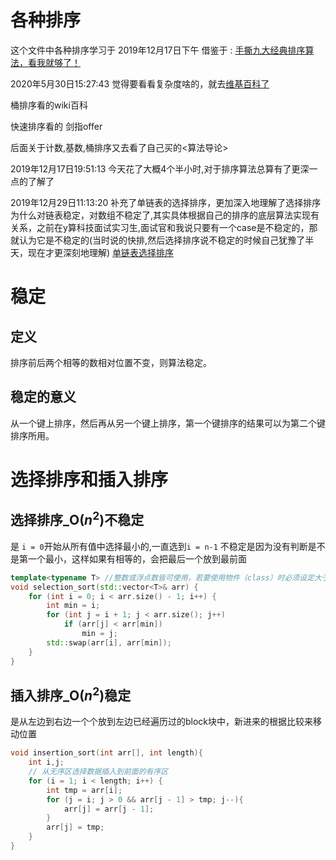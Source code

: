 # 各种排序
这个文件中各种排序学习于 2019年12月17日下午
借鉴于 : [手撕九大经典排序算法，看我就够了！](https://zhuanlan.zhihu.com/p/52884590)

2020年5月30日15:27:43 觉得要看看复杂度啥的，就去[维基百科了](https://zh.wikipedia.org/wiki/%E6%8E%92%E5%BA%8F%E7%AE%97%E6%B3%95)

桶排序看的wiki百科

快速排序看的 剑指offer

后面关于计数,基数,桶排序又去看了自己买的<算法导论>

2019年12月17日19:51:13 今天花了大概4个半小时,对于排序算法总算有了更深一点的了解了

2019年12月29日11:13:20
补充了单链表的选择排序，更加深入地理解了选择排序为什么对链表稳定，对数组不稳定了,其实具体根据自己的排序的底层算法实现有关系，之前在y算科技面试实习生,面试官和我说只要有一个case是不稳定的，那就认为它是不稳定的(当时说的快排,然后选择排序说不稳定的时候自己犹豫了半天，现在才更深刻地理解)
[单链表选择排序](https://github.com/wolfdan666/WolfEat3moreMeatEveryday/blob/master/%E5%89%91%E6%8C%87offer/%E5%90%84%E7%A7%8D%E6%8E%92%E5%BA%8F/%E5%8D%95%E9%93%BE%E8%A1%A8%E9%80%89%E6%8B%A9%E6%8E%92%E5%BA%8F.cpp)

# 稳定
## 定义
排序前后两个相等的数相对位置不变，则算法稳定。

## 稳定的意义
从一个键上排序，然后再从另一个键上排序，第一个键排序的结果可以为第二个键排序所用。


# 选择排序和插入排序
## 选择排序_O($n^2$)不稳定
是 `i = 0`开始从所有值中选择最小的,一直选到`i = n-1`
不稳定是因为没有判断是不是第一个最小，这样如果有相等的，会把最后一个放到最前面
```cpp
template<typename T> //整数或浮点数皆可使用，若要使用物件（class）时必须设定大于（>）的运算子功能
void selection_sort(std::vector<T>& arr) {
    for (int i = 0; i < arr.size() - 1; i++) {
        int min = i;
        for (int j = i + 1; j < arr.size(); j++)
            if (arr[j] < arr[min])
                min = j;
        std::swap(arr[i], arr[min]);
    }
}
```

## 插入排序_O($n^2$)稳定
是从左边到右边一个个放到左边已经遍历过的block块中，新进来的根据比较来移动位置
```cpp
void insertion_sort(int arr[], int length){
    int i,j;
    // 从无序区选择数据插入到前面的有序区
    for (i = 1; i < length; i++) {
        int tmp = arr[i];
        for (j = i; j > 0 && arr[j - 1] > tmp; j--){
            arr[j] = arr[j - 1];
        }
        arr[j] = tmp;
    }
}
```